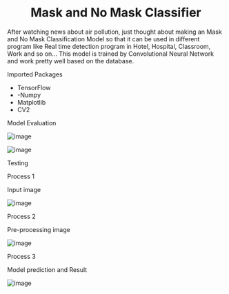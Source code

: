 <h1 align="center">Mask and No Mask Classifier</h1>

After watching news about air pollution, just thought about making an Mask and No Mask Classification Model so that it can be used in different program like Real time detection program in Hotel, Hospital, Classroom, Work and so on...
This model is trained by Convolutional Neural Network and work pretty well based on the database.

Imported Packages 
- TensorFlow
- -Numpy
- Matplotlib
- CV2


Model Evaluation

![image](https://github.com/aungkaungpyaepaing/Mask-NoMask-Classification/assets/88584127/beabef6f-4b37-4599-afcb-bb409fe0de71)

![image](https://github.com/aungkaungpyaepaing/Mask-NoMask-Classification/assets/88584127/8b0fb3a3-be26-4252-800b-b5f3b12f70b6)

Testing 

Process 1


Input image


![image](https://github.com/aungkaungpyaepaing/Mask-NoMask-Classification/assets/88584127/cc68d6ca-9496-4be5-ad77-6d43c6635b43)

Process 2


Pre-processing image


![image](https://github.com/aungkaungpyaepaing/Mask-NoMask-Classification/assets/88584127/17f09e7b-ed4a-4466-b2da-c6786aacd80e)

Process 3 


Model prediction and Result


![image](https://github.com/aungkaungpyaepaing/Mask-NoMask-Classification/assets/88584127/8f4f72da-fdb8-401d-8f03-f7524ec9c5e8)

